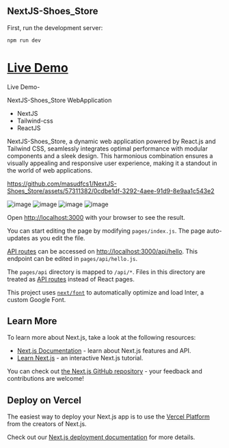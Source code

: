 
## NextJS-Shoes_Store

First, run the development server:

```bash
npm run dev
```
# [Live Demo]()

Live Demo-


 NextJS-Shoes_Store WebApplication
- NextJS
- Tailwind-css
- ReactJS

  
NextJS-Shoes_Store, a dynamic web application powered by React.js and Tailwind CSS, seamlessly integrates optimal performance with modular components and a sleek design. This harmonious combination ensures a visually appealing and responsive user experience, making it a standout in the world of web applications.


https://github.com/masudfcs1/NextJS-Shoes_Store/assets/57311382/0cdbe1df-3292-4aee-91d9-8e9aa1c543e2




![image](https://github.com/masudfcs1/NextJS-Shoes_Store/assets/57311382/717b1602-1871-4a6f-a25e-b6c3a32d8c00)
![image](https://github.com/masudfcs1/NextJS-Shoes_Store/assets/57311382/6ff500b8-1f25-4529-b921-f0ba04294590)
![image](https://github.com/masudfcs1/NextJS-Shoes_Store/assets/57311382/435b3d68-958c-46b0-8852-759ee4e87c8d)
![image](https://github.com/masudfcs1/NextJS-Shoes_Store/assets/57311382/c2e03556-2a3a-41e5-9a6c-85e6bb115dea)


Open [http://localhost:3000](http://localhost:3000) with your browser to see the result.

You can start editing the page by modifying `pages/index.js`. The page auto-updates as you edit the file.

[API routes](https://nextjs.org/docs/api-routes/introduction) can be accessed on [http://localhost:3000/api/hello](http://localhost:3000/api/hello). This endpoint can be edited in `pages/api/hello.js`.

The `pages/api` directory is mapped to `/api/*`. Files in this directory are treated as [API routes](https://nextjs.org/docs/api-routes/introduction) instead of React pages.

This project uses [`next/font`](https://nextjs.org/docs/basic-features/font-optimization) to automatically optimize and load Inter, a custom Google Font.

## Learn More

To learn more about Next.js, take a look at the following resources:

- [Next.js Documentation](https://nextjs.org/docs) - learn about Next.js features and API.
- [Learn Next.js](https://nextjs.org/learn) - an interactive Next.js tutorial.

You can check out [the Next.js GitHub repository](https://github.com/vercel/next.js/) - your feedback and contributions are welcome!

## Deploy on Vercel

The easiest way to deploy your Next.js app is to use the [Vercel Platform](https://vercel.com/new?utm_medium=default-template&filter=next.js&utm_source=create-next-app&utm_campaign=create-next-app-readme) from the creators of Next.js.

Check out our [Next.js deployment documentation](https://nextjs.org/docs/deployment) for more details.
